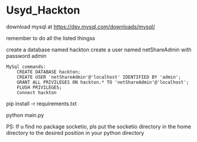 # Usyd_Hackton

download mysql at https://dev.mysql.com/downloads/mysql/

remember to do all the listed thingss

create a database named hackton
create a user named netShareAdmin with password admin

    MySql commands:
        CREATE DATABASE hackton;
        CREATE USER 'netShareAdmin'@'localhost' IDENTIFIED BY 'admin';
        GRANT ALL PRIVILEGES ON hackton.* TO 'netShareAdmin'@'localhost';
        FLUSH PRIVILEGES;
        Connect hackton

pip install -r requirements.txt

python main.py


PS:
If u find no package socketio, pls put the socketio directory in the home directory to the desired position in your python directory